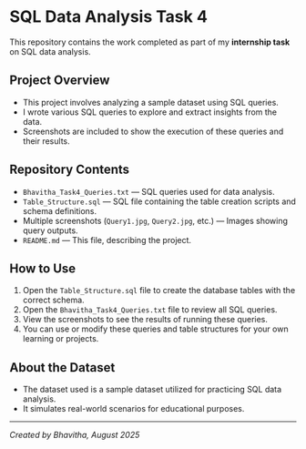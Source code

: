 # SQL Data Analysis Task 4

This repository contains the work completed as part of my **internship task** on SQL data analysis.

## Project Overview

- This project involves analyzing a sample dataset using SQL queries.  
- I wrote various SQL queries to explore and extract insights from the data.  
- Screenshots are included to show the execution of these queries and their results.

## Repository Contents

- `Bhavitha_Task4_Queries.txt` — SQL queries used for data analysis.  
- `Table_Structure.sql` — SQL file containing the table creation scripts and schema definitions.  
- Multiple screenshots (`Query1.jpg`, `Query2.jpg`, etc.) — Images showing query outputs.  
- `README.md` — This file, describing the project.

## How to Use

1. Open the `Table_Structure.sql` file to create the database tables with the correct schema.  
2. Open the `Bhavitha_Task4_Queries.txt` file to review all SQL queries.  
3. View the screenshots to see the results of running these queries.  
4. You can use or modify these queries and table structures for your own learning or projects.

## About the Dataset

- The dataset used is a sample dataset utilized for practicing SQL data analysis.  
- It simulates real-world scenarios for educational purposes.

---

*Created by Bhavitha, August 2025*
